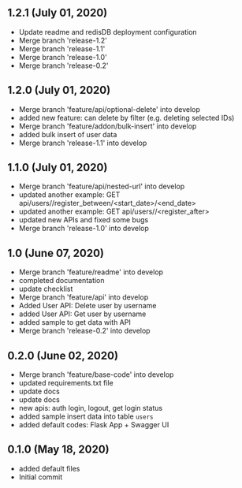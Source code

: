 ## 1.2.1 (July 01, 2020)
  - Update readme and redisDB deployment configuration
  - Merge branch 'release-1.2'
  - Merge branch 'release-1.1'
  - Merge branch 'release-1.0'
  - Merge branch 'release-0.2'

## 1.2.0 (July 01, 2020)
  - Merge branch 'feature/api/optional-delete' into develop
  - added new feature: can delete by filter (e.g. deleting selected IDs)
  - Merge branch 'feature/addon/bulk-insert' into develop
  - added bulk insert of user data
  - Merge branch 'release-1.1' into develop

## 1.1.0 (July 01, 2020)
  - Merge branch 'feature/api/nested-url' into develop
  - updated another example: GET api/users/<hobby>/register_between/<start_date>/<end_date>
  - updated another example: GET api/users/<hobby>/<register_after>
  - updated new APIs and fixed some bugs
  - Merge branch 'release-1.0' into develop

## 1.0 (June 07, 2020)
  - Merge branch 'feature/readme' into develop
  - completed documentation
  - update checklist
  - Merge branch 'feature/api' into develop
  - Added User API: Delete user by username
  - added User API: Get user by username
  - added sample to get data with API
  - Merge branch 'release-0.2' into develop

## 0.2.0 (June 02, 2020)
  - Merge branch 'feature/base-code' into develop
  - updated requirements.txt file
  - update docs
  - update docs
  - new apis: auth login, logout, get login status
  - added sample insert data into table `users`
  - added default codes: Flask App + Swagger UI

## 0.1.0 (May 18, 2020)
  - added default files
  - Initial commit

